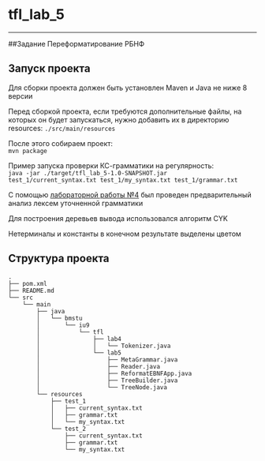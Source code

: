 # tfl_lab_5
___
##Задание
Переформатирование РБНФ

## Запуск проекта
Для сборки проекта должен быть установлен Maven и Java не ниже 8 версии

Перед сборкой проекта, если требуются дополнительные файлы, на которых он будет запускаться, нужно добавить их в директорию resources: `./src/main/resources`

После этого собираем проект:  
`mvn package`

Пример запуска проверки КС-грамматики на регулярность:  
`java -jar ./target/tfl_lab_5-1.0-SNAPSHOT.jar  test_1/current_syntax.txt test_1/my_syntax.txt test_1/grammar.txt`

C помощью [лабораторной работы №4](https://github.com/kuZzzzia/tfl_lab_4) был проведен предварительный анализ лексем уточненной грамматики

Для построения деревьев вывода использовался алгоритм CYK

Нетерминалы и константы в конечном результате выделены цветом

## Структура проекта

```
.
├── pom.xml
├── README.md
└── src
    └── main
        ├── java
        │   └── bmstu
        │       └── iu9
        │           └── tfl
        │               ├── lab4
        │               │   └── Tokenizer.java
        │               └── lab5
        │                   ├── MetaGrammar.java
        │                   ├── Reader.java
        │                   ├── ReformatEBNFApp.java
        │                   ├── TreeBuilder.java
        │                   └── TreeNode.java
        └── resources
            ├── test_1
            │   ├── current_syntax.txt
            │   ├── grammar.txt
            │   └── my_syntax.txt
            └── test_2
                ├── current_syntax.txt
                ├── grammar.txt
                └── my_syntax.txt
```
